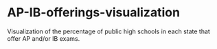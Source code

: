 # AP-IB-offerings-visualization

Visualization of the percentage of public high schools in each state that offer AP and/or IB exams.
